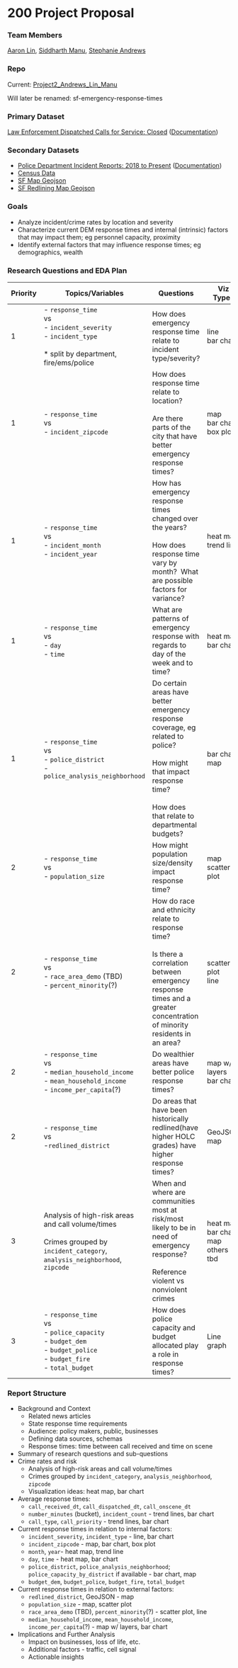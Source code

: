 # 200 Project Proposal
### Team Members
[Aaron Lin](https://github.com/linaaron88), [Siddharth Manu](https://github.com/sidmanu), [Stephanie Andrews](https://github.com/jellomoat)
### Repo
Current: [Project2_Andrews_Lin_Manu](https://github.com/UC-Berkeley-I-School/Project2_Andrews_Lin_Manu)

Will later be renamed: sf-emergency-response-times

### Primary Dataset
[Law Enforcement Dispatched Calls for Service: Closed](https://data.sfgov.org/Public-Safety/Law-Enforcement-Dispatched-Calls-for-Service-Close/2zdj-bwza/) ([Documentation](https://sfgov.org/scorecards/public-safety/police-response-serious-incidents))
### Secondary Datasets
* [Police Department Incident Reports: 2018 to Present](https://data.sfgov.org/Public-Safety/Police-Department-Incident-Reports-2018-to-Present/wg3w-h783) ([Documentation](https://datasf.gitbook.io/datasf-dataset-explainers/sfpd-incident-report-2018-to-present))
* [Census Data](https://data.census.gov/table?t=Income%20and%20Poverty&g=050XX00US06075,06075$8600000_860XX00US94102,94103,94104,94105,94107,94108,94109,94110,94111,94112,94114,94115,94116,94117,94118,94121,94122,94123,94124,94127,94129,94130,94131,94132,94133,94134,94158,94188,941HH,941XX,94501,94920)
* [SF Map Geojson](https://data.sfgov.org/Geographic-Locations-and-Boundaries/SF-Find-Neighborhoods/pty2-tcw4)
* [SF Redlining Map Geojson](https://dsl.richmond.edu/panorama/redlining/#loc=5/39.1/-94.58&text=downloads)
### Goals
* Analyze incident/crime rates by location and severity
* Characterize current DEM response times and internal (intrinsic) factors that may impact them; eg personnel capacity, proximity
* Identify external factors that may influence response times; eg demographics, wealth
### Research Questions and EDA Plan
| Priority | Topics/Variables                                             | Questions                                                    | Viz Types                                  |
|----------|--------------------------------------------------------------|--------------------------------------------------------------|--------------------------------------------|
| 1        | - `response_time`<br>vs<br>- `incident_severity`<br>- `incident_type`<br><br>* split by department, fire/ems/police | How does emergency response time relate to incident type/severity? | line<br>bar chart                          |
| 1        | - `response_time`<br>vs<br>- `incident_zipcode`              | How does response time relate to location?<br><br>Are there parts of the city that have better emergency response times? | map<br>bar chart<br>box plot               |
| 1        | - `response_time`<br>vs<br>- `incident_month`<br>- `incident_year` | How has emergency response times changed over the years?<br><br>How does response time vary by month?  What are possible factors for variance? | heat map<br>trend line                     |
| 1        | - `response_time`<br>vs<br>- `day`<br>- `time`               | What are patterns of emergency response with regards to day of the week and to time? | heat map<br>bar chart                      |
| 1        | - `response_time`<br>vs<br>- `police_district`<br>- `police_analysis_neighborhood`<br> | Do certain areas have better emergency response coverage, eg related to police?<br><br>How might that impact response time?<br><br>How does that relate to departmental budgets? | bar chart<br>map                           |
| 2        | - `response_time`<br>vs<br>- `population_size`               | How might population size/density impact response time?      | map<br>scatter plot                        |
| 2        | - `response_time`<br>vs<br>- `race_area_demo` (TBD)<br>- `percent_minority`(?) | How do race and ethnicity relate to response time?<br><br>Is there a correlation between emergency response times and a greater concentration of minority residents in an area? | scatter plot<br>line                       |
| 2        | - `response_time`<br>vs<br>- `median_household_income`<br>- `mean_household_income`<br>- `income_per_capita`(?) | Do wealthier areas have better police response times?        | map w/ layers<br>bar chart                 |
| 2        | - `response_time`<br>vs<br>-`redlined_district`              | Do areas that have been historically redlined(have higher HOLC grades) have higher response times? | GeoJSON map                                |
| 3        | Analysis of high-risk areas and call volume/times<br><br>Crimes grouped by `incident_category`, `analysis_neighborhood`, `zipcode` | When and where are communities most at risk/most likely to be in need of emergency response?<br><br>Reference violent vs nonviolent crimes | heat map<br>bar chart<br>map<br>others tbd |
| 3        | - `response_time`<br>vs<br>- `police_capacity`<br>- `budget_dem`<br>- `budget_police`<br>- `budget_fire`<br>- `total_budget`<br> | How does police capacity and budget allocated play a role in response times? | Line graph                                 |

### Report Structure
* Background and Context
  * Related news articles
  * State response time requirements
  * Audience: policy makers, public, businesses
  * Defining data sources, schemas
  * Response times: time between call received and time on scene
* Summary of research questions and sub-questions
* Crime rates and risk
  * Analysis of high-risk areas and call volume/times
  * Crimes grouped by `incident_category`, `analysis_neighborhood`, `zipcode`
  * Visualization ideas: heat map, bar chart
* Average response times:
  * `call_received_dt`, `call_dispatched_dt`, `call_onscene_dt`
  * `number_minutes` (bucket), `incident_count` - trend lines, bar chart
  * `call_type`, `call_priority` - trend lines, bar chart
* Current response times in relation to internal factors:
  * `incident_severity`, `incident_type` - line, bar chart
  * `incident_zipcode` - map, bar chart, box plot
  * `month`, `year`- heat map, trend line
  * `day`, `time` - heat map, bar chart
  * `police_district`, `police_analysis_neighborhood`; `police_capacity_by_district` if available - bar chart, map
  * `budget_dem`, `budget_police`, `budget_fire`, `total_budget`
* Current response times in relation to external factors:
  * `redlined_district`, GeoJSON - map
  * `population_size` - map, scatter plot
  * `race_area_demo` (TBD), `percent_minority`(?) - scatter plot, line
  * `median_household_income`, `mean_household_income`, `income_per_capita`(?) - map w/ layers, bar chart
* Implications and Further Analysis
  * Impact on businesses, loss of life, etc.
  * Additional factors - traffic, cell signal
  * Actionable insights